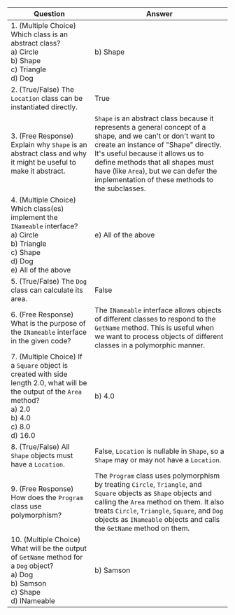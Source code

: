 ﻿| Question                                                                                                                                                                  | Answer                                                                                                                                                                                                                                                                                                                     |
|---------------------------------------------------------------------------------------------------------------------------------------------------------------------------|----------------------------------------------------------------------------------------------------------------------------------------------------------------------------------------------------------------------------------------------------------------------------------------------------------------------------|
| 1. (Multiple Choice) Which class is an abstract class? <br> a) Circle <br> b) Shape <br> c) Triangle <br> d) Dog                                                          | b) Shape                                                                                                                                                                                                                                                                                                                   |
| 2. (True/False) The `Location` class can be instantiated directly.                                                                                                        | True                                                                                                                                                                                                                                                                                                                       |
| 3. (Free Response) Explain why `Shape` is an abstract class and why it might be useful to make it abstract.                                                               | `Shape` is an abstract class because it represents a general concept of a shape, and we can't or don't want to create an instance of "Shape" directly. It's useful because it allows us to define methods that all shapes must have (like `Area`), but we can defer the implementation of these methods to the subclasses. |
| 4. (Multiple Choice) Which class(es) implement the `INameable` interface? <br> a) Circle <br> b) Triangle <br> c) Shape <br> d) Dog <br> e) All of the above              | e) All of the above                                                                                                                                                                                                                                                                                                        |
| 5. (True/False) The `Dog` class can calculate its area.                                                                                                                   | False                                                                                                                                                                                                                                                                                                                      |
| 6. (Free Response) What is the purpose of the `INameable` interface in the given code?                                                                                    | The `INameable` interface allows objects of different classes to respond to the `GetName` method. This is useful when we want to process objects of different classes in a polymorphic manner.                                                                                                                             |
| 7. (Multiple Choice) If a `Square` object is created with side length 2.0, what will be the output of the `Area` method? <br> a) 2.0 <br> b) 4.0 <br> c) 8.0 <br> d) 16.0 | b) 4.0                                                                                                                                                                                                                                                                                                                     |
| 8. (True/False) All `Shape` objects must have a `Location`.                                                                                                               | False, `Location` is nullable in `Shape`, so a `Shape` may or may not have a `Location`.                                                                                                                                                                                                                                   |
| 9. (Free Response) How does the `Program` class use polymorphism?                                                                                                         | The `Program` class uses polymorphism by treating `Circle`, `Triangle`, and `Square` objects as `Shape` objects and calling the `Area` method on them. It also treats `Circle`, `Triangle`, `Square`, and `Dog` objects as `INameable` objects and calls the `GetName` method on them.                                     |
| 10. (Multiple Choice) What will be the output of `GetName` method for a `Dog` object? <br> a) Dog <br> b) Samson <br> c) Shape <br> d) INameable                          | b) Samson                                                                                                                                                                                                                                                                                                                  |